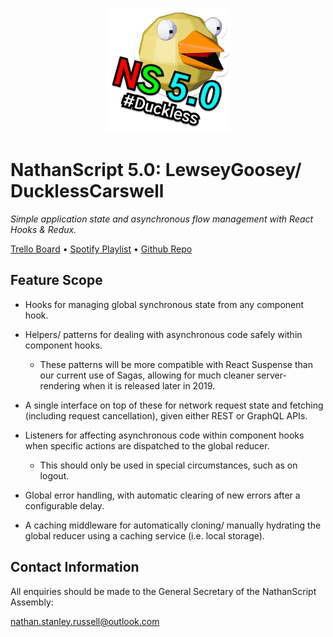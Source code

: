 <p align="center">
<img src="assets/logo.png"  width="200" height="200">
</p>

# NathanScript 5.0: LewseyGoosey/ DucklessCarswell

*Simple application state and asynchronous flow management with React Hooks & Redux.*

[Trello Board](https://trello.com/b/oIydgXmc/nathanscript) • [Spotify Playlist](https://open.spotify.com/playlist/2fUqMwxJZFXPlTpg7zBSzm) • [Github Repo](https://github.com/NathanRussellUK/nathanscript)

## Feature Scope

- Hooks for managing global synchronous state from any component hook.

- Helpers/ patterns for dealing with asynchronous code safely within component hooks.

  - These patterns will be more compatible with React Suspense than our current use of Sagas, allowing for much cleaner server-rendering when it is released later in 2019.

- A single interface on top of these for network request state and fetching (including request cancellation), given either REST or GraphQL APIs.

- Listeners for affecting asynchronous code within component hooks when specific actions are dispatched to the global reducer.

  - This should only be used in special circumstances, such as on logout.

- Global error handling, with automatic clearing of new errors after a configurable delay.

- A caching middleware for automatically cloning/ manually hydrating the global reducer using a caching service (i.e. local storage).

## Contact Information

All enquiries should be made to the General Secretary of the NathanScript Assembly:

nathan.stanley.russell@outlook.com